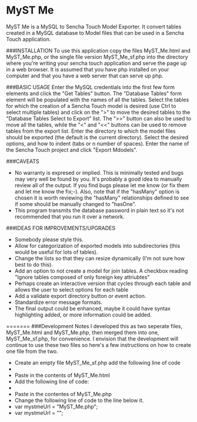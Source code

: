 MyST Me
=======

MyST Me is a MySQL to Sencha Touch Model Exporter. It convert tables created in a MySQL database to Model files that can be used in a Sencha Touch application.

###INSTALLATION
To use this application copy the files MyST_Me.html and MyST_Me.php, or the single file version MyST_Me_sf.php into the directory where you're writing your sencha touch application and serve the page up in a web browser.
It is assumed that you have php installed on your computer and that you have a web server that can serve up php.

###BASIC USAGE
Enter the MySQL credentials into the first few form elements and click the "Get Tables" button. The "Database Tables" form element will be populated with the names of all the tables.  Select the tables for which the creation of a Sencha Touch model is desired (use Ctrl to select multiple tables) and click on the ">" to move the desired tables to the "Database Tables Select to Export" list.  The ">>" button can also be used to move all the tables, while the "<" and "<<" buttons can be used to remove tables from the export list.  Enter the directory to which the model files should be exported (the default is the current directory). Select the desired options, and how to indent (tabs or n number of spaces). Enter the name of the Sencha Touch project and click "Export Mdodels".

###CAVEATS
- No warranty is expresed or implied.  This is minimally tested and bugs may very well be found by you.  It's probably a good idea to manually review all of the output.  If you find bugs please let me know (or fix them and let me know the fix;-).  Also, note that if the "hasMany" option is chosen it is worth reviewing the "hasMany" relationships defined to see if some should be manually changed to "hasOne".
- This program transmits the database password in plain text so it's not recommended that you run it over a network.

###IDEAS FOR IMPROVEMENTS/UPGRADES
- Somebody please style this.
- Allow for categorization of exported models into subdirectories (this would be useful for lots of tables).
- Change the lists so that they can resize dynamically (I'm not sure how best to do this).
- Add an option to not create a model for join tables. A checkbox reading "Ignore tables composed of only foreign key attriubtes"
- Perhaps create an interactive version that cycles through each table and allows the user to select options for each table
- Add a validate export directory button or event action.
- Standardize error message formats.
- The final output could be enhanced, maybe it could have syntax highlighting added, or more information could be added.

=======
###Development Notes
I developed this as two seperate files, MyST_Me.html and MyST_Me.php, then merged them into one, MyST_Me_sf.php, for convenience.  I envision that the development will continue to use these two files so here's a few instructions on how to create one file from the two.
- Create an empty file MyST_Me_sf.php add the following line of code
- <?php if (empty($_POST)): ?>
- Paste in the contents of MyST_Me.html
- Add the following line of code:
- <?php endif; ?>
- Paste in the contentes of MyST_Me.php
- Change the following line of code to the line below it.
- var mystmeUrl = "MyST_Me.php";
- var mystmeUrl = "<?php echo htmlspecialchars($_SERVER["PHP_SELF"]); ?>";
